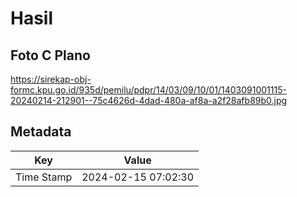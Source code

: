 # Hasil

## Foto C Plano

https://sirekap-obj-formc.kpu.go.id/935d/pemilu/pdpr/14/03/09/10/01/1403091001115-20240214-212901--75c4626d-4dad-480a-af8a-a2f28afb89b0.jpg


## Metadata

| Key        | Value               |
| ---------- | ------------------- |
| Time Stamp | 2024-02-15 07:02:30 |



